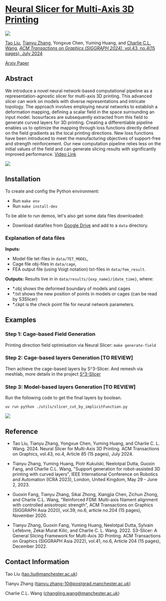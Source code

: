 # [Neural Slicer for Multi-Axis 3D Printing](https://RyanTaoLiu.github.io/NeuralSlicer)

![](DataSet/figures/teaser.jpg)

[Tao Liu](https://www.linkedin.com/in/tao-liu-730942225), [Tianyu Zhang](https://www.linkedin.com/in/tianyu-zhang-49b8231b5/), Yongxue Chen, Yuming Huang, and [Charlie C.L. Wang](https://mewangcl.github.io/), [*ACM Transactions on Graphics (SIGGRAPH 2024)*, vol.43, no.4(15 pages), July 2024](https://doi.org/10.1145/3658212)

[Arxiv Paper](http://arxiv.org/abs/2404.15061)

## Abstract
We introduce a novel neural network-based computational pipeline as a representation-agnostic slicer for multi-axis 3D printing. This advanced slicer can work on models with diverse representations and intricate topology. The approach involves employing neural networks to establish a deformation mapping, defining a scalar field in the space surrounding an input model. Isosurfaces are subsequently extracted from this field to generate curved layers for 3D printing. Creating a differentiable pipeline enables us to optimize the mapping through loss functions directly defined on the field gradients as the local printing directions. New loss functions have been introduced to meet the manufacturing objectives of support-free and strength reinforcement. Our new computation pipeline relies less on the initial values of the field and can generate slicing results with significantly improved performance. [Video Link](https://www.youtube.com/watch?v=qNm1ierKuUk)

![](DataSet/figures/pipline.jpg)

## Installation

To create and config the Python environment:
- Run `make env`
- Run `make install-dev`

To be able to run demos, let's also get some data files downloaded:
- Download datafiles from [Google Drive](https://drive.google.com/drive/folders/19bvwt9CdLHqdVBGZUZ3-ex9OD24y7bOu?usp=sharing)
and add to a `data` directory.

### Explanation of data files

**Inputs:**
- Model file tet-files in `data/TET_MODEL`,
- Cage file obj-files in `data/cage`, 
- FEA output file (using Voigt notation) txt-files in `data/fem_result`. 

**Outputs:**
Results live in in `data/results/{exp_name}/{date_time}`, where:
- *.obj shows the deformed boundary of models and cages
- *.txt shows the new position of points in models or cages (can be read by S3Slicer)
- *.ckpt is the check point file for neural network parameters.

## Examples

### Step 1: Cage-based Field Generation
Printing direction field optimisation via Neural Slicer: `make generate-field`

### Step 2: Cage-based layers Generation [TO REVIEW]
Then achieve the cage-based layers by S^3-Slicer.
And remesh via meshlab, more details in the project [S^3-Slicer](https://github.com/zhangty019/S3_DeformFDM)

### Step 3: Model-based layers Generation [TO REVIEW]
Run the following code to get the final layers by boolean.
```
uv run python ./utils/slicer_cut_by_implicitFunction.py
```

![](DataSet/figures/printingResult.jpg)
## Reference
+ Tao Liu, Tianyu Zhang, Yongxue Chen, Yuming Huang, and Charlie C. L. Wang. 2024. Neural Slicer for Multi-Axis 3D Printing. ACM Transactions on Graphics, vol.43, no.4, Article 85 (15 pages), July 2024.

+ Tianyu Zhang, Yuming Huang, Piotr Kukulski, Neelotpal Dutta, Guoxin Fang, and Charlie C.L. Wang, "Support generation for robot-assisted 3D printing with curved layers", IEEE International Conference on Robotics and Automation (ICRA 2023), London, United Kingdom, May 29 - June 2, 2023.

+ Guoxin Fang, Tianyu Zhang, Sikai Zhong, Xiangjia Chen, Zichun Zhong, and Charlie C.L. Wang, "Reinforced FDM: Multi-axis filament alignment with controlled anisotropic strength", ACM Transactions on Graphics (SIGGRAPH Asia 2020), vol.39, no.6, article no.204 (15 pages), November 2020.

+ Tianyu Zhang, Guoxin Fang, Yuming Huang, Neelotpal Dutta, Sylvain Lefebvre, Zekai Murat Kilic, and Charlie C. L. Wang. 2022. S3-Slicer: A General Slicing Framework for Multi-Axis 3D Printing. ACM Transactions on Graphics (SIGGRAPH Asia 2022), vol.41, no.6, Article 204 (15 pages), December 2022.
## Contact Information
Tao Liu      (tao.liu@manchester.ac.uk)

Tianyu Zhang (tianyu.zhang-10@postgrad.manchester.ac.uk)

Charlie C.L. Wang (changling.wang@manchester.ac.uk)
